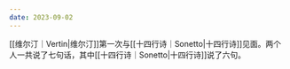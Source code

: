 ```yaml
---
date: 2023-09-02
---
```

[[维尔汀｜Vertin|维尔汀]]第一次与[[十四行诗｜Sonetto|十四行诗]]见面。两个人一共说了七句话，其中[[十四行诗｜Sonetto|十四行诗]]说了六句。